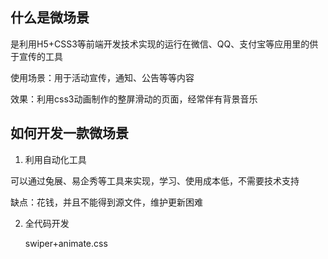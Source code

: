 ## 什么是微场景

是利用H5+CSS3等前端开发技术实现的运行在微信、QQ、支付宝等应用里的供于宣传的工具

使用场景：用于活动宣传，通知、公告等等内容

效果：利用css3动画制作的整屏滑动的页面，经常伴有背景音乐


## 如何开发一款微场景

1. 利用自动化工具

  可以通过兔展、易企秀等工具来实现，学习、使用成本低，不需要技术支持

  缺点：花钱，并且不能得到源文件，维护更新困难

2. 全代码开发

    swiper+animate.css